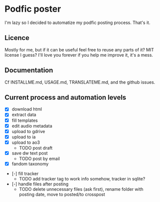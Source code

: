 # Podfic poster

I'm lazy so I decided to automatize my podfic posting process. That's it.

## Licence

Mostly for me, but if it can be useful feel free to reuse any parts of it? MIT license I guess? I'll love you forever if you help me improve it, it's a mess.

## Documentation

Cf INSTALLME.md, USAGE.md, TRANSLATEME.md, and the github issues.

## Current process and automation levels

- [x] download html
- [x] extract data
- [x] fill templates
- [x] edit audio metadata
- [x] upload to gdrive
- [x] upload to ia
- [x] upload to ao3
    - TODO post draft
- [x] save dw text post
    - TODO post by email
- [x] fandom taxonomy
- [-] fill tracker
    - TODO add tracker tag to work info somehow, tracker in sqlite?
- [-] handle files after posting
    - TODO delete unnecessary files (ask first), rename folder with posting date, move to posted/to crosspost
